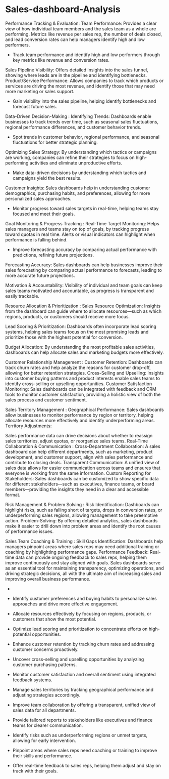 # Sales-dashboard-Analysis
Performance Tracking & Evaluation:
Team Performance: 
Provides a clear view of how individual team members and the sales team as a whole are performing. 
Metrics like revenue per sales rep, the number of deals closed, and lead conversion rates can help managers identify high and low performers.
- Track team performance and identify high and low performers through key metrics like revenue and conversion rates.

Sales Pipeline Visibility: 
Offers detailed insights into the sales funnel, showing where leads are in the pipeline and identifying bottlenecks.
Product/Service Performance: 
Allows companies to track which products or services are driving the most revenue, and identify those that may need more marketing or sales support.
- Gain visibility into the sales pipeline, helping identify bottlenecks and forecast future sales.

Data-Driven Decision-Making :
Identifying Trends: 
Dashboards enable businesses to track trends over time, such as seasonal sales fluctuations, regional performance differences, and customer behavior trends.
- Spot trends in customer behavior, regional performance, and seasonal fluctuations for better strategic planning.

Optimizing Sales Strategy: 
By understanding which tactics or campaigns are working, companies can refine their strategies to focus on high-performing activities and eliminate unproductive efforts.
- Make data-driven decisions by understanding which tactics and campaigns yield the best results.

Customer Insights:
Sales dashboards help in understanding customer demographics, purchasing habits, and preferences, allowing for more personalized sales approaches.
- Monitor progress toward sales targets in real-time, helping teams stay focused and meet their goals.

Goal Monitoring & Progress Tracking :
Real-Time Target Monitoring: 
Helps sales managers and teams stay on top of goals, by tracking progress toward quotas in real time. Alerts or visual indicators can highlight when performance is falling behind.
- Improve forecasting accuracy by comparing actual performance with predictions, refining future projections.

Forecasting Accuracy: 
Sales dashboards can help businesses improve their sales forecasting by comparing actual performance to forecasts, leading to more accurate future projections.

Motivation & Accountability: 
Visibility of individual and team goals can keep sales teams motivated and accountable, as progress is transparent and easily trackable.

Resource Allocation & Prioritization :
Sales Resource Optimization: Insights from the dashboard can guide where to allocate resources—such as which regions, products, or customers should receive more focus.

Lead Scoring & Prioritization: Dashboards often incorporate lead scoring systems, helping sales teams focus on the most promising leads and prioritize those with the highest potential for conversion.

Budget Allocation: By understanding the most profitable sales activities, dashboards can help allocate sales and marketing budgets more effectively.

Customer Relationship Management :
Customer Retention: Dashboards can track churn rates and help analyze the reasons for customer drop-off, allowing for better retention strategies.
Cross-Selling and Upselling: Insights into customer buying patterns and product interests enable sales teams to identify cross-selling or upselling opportunities.
Customer Satisfaction Monitoring: Sales dashboards can be integrated with feedback and CRM tools to monitor customer satisfaction, providing a holistic view of both the sales process and customer sentiment.

Sales Territory Management :
Geographical Performance: Sales dashboards allow businesses to monitor performance by region or territory, helping allocate resources more effectively and identify underperforming areas.
Territory Adjustments: 

Sales performance data can drive decisions about whether to reassign sales territories, adjust quotas, or reorganize sales teams.
Real-Time Collaboration & Communication :
Cross-Department Collaboration: 
A sales dashboard can help different departments, such as marketing, product development, and customer support, align with sales performance and contribute to closing deals.
Transparent Communication: 
A unified view of sales data allows for easier communication across teams and ensures that everyone is working from the same information.
Custom Reporting for Stakeholders: Sales dashboards can be customized to show specific data for different stakeholders—such as executives, finance teams, or board members—providing the insights they need in a clear and accessible format.

Risk Management & Problem Solving :
Risk Identification: Dashboards can highlight risks, such as falling short of targets, drops in conversion rates, or underperforming sales regions, allowing management to take preemptive action.
Problem-Solving: By offering detailed analytics, sales dashboards make it easier to drill down into problem areas and identify the root causes of performance issues.

Sales Team Coaching & Training :
Skill Gaps Identification: Dashboards help managers pinpoint areas where sales reps may need additional training or coaching by highlighting performance gaps.
Performance Feedback: Real-time data can provide ongoing feedback to sales reps, helping them improve continuously and stay aligned with goals.
Sales dashboards serve as an essential tool for maintaining transparency, optimizing operations, and driving strategic decisions, all with the ultimate aim of increasing sales and improving overall business performance.





-

- Identify customer preferences and buying habits to personalize sales approaches and drive more effective engagement.
- Allocate resources effectively by focusing on regions, products, or customers that show the most potential.
- Optimize lead scoring and prioritization to concentrate efforts on high-potential opportunities.
- Enhance customer retention by tracking churn rates and addressing customer concerns proactively.
- Uncover cross-selling and upselling opportunities by analyzing customer purchasing patterns.
- Monitor customer satisfaction and overall sentiment using integrated feedback systems.
- Manage sales territories by tracking geographical performance and adjusting strategies accordingly.
- Improve team collaboration by offering a transparent, unified view of sales data for all departments.
- Provide tailored reports to stakeholders like executives and finance teams for clearer communication.
- Identify risks such as underperforming regions or unmet targets, allowing for early intervention.
- Pinpoint areas where sales reps need coaching or training to improve their skills and performance.
- Offer real-time feedback to sales reps, helping them adjust and stay on track with their goals.
























































































































